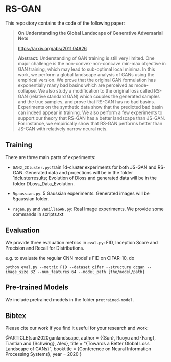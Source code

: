 # RS-GAN

This repository contains the code of the following paper:

> **On Understanding the Global Landscape of Generative Adversarial Nets**<br>
>
> https://arxiv.org/abs/2011.04926
>
> **Abstract:** Understanding of GAN training is still very limited. One major challenge is the non-convex-non-concave min-max objective in GAN training, which may lead to sub-optimal local minima. In this work, we perform a global landscape analysis of GANs using the empirical version. We prove that the original GAN formulation has exponentially many bad basins which are perceived as mode-collapse. We also study a modification to the original loss called RS-GAN (relative standard GAN) which couples the generated samples and the true samples, and prove that RS-GAN has no bad basins. Experiments on the synthetic data show that the predicted bad basin can indeed appear in training. We also perform a few experiments to support our theory that RS-GAN has a better landscape than JS-GAN. For instance, we empirically show that RS-GAN performs better than JS-GAN with relatively narrow neural nets.

## Training

There are three main parts of experiments:

* `GAN2_2Cluster.py`: train 1d-cluster experiments for both JS-GAN and RS-GAN. Generated data and projections will be in the folder 1dclusterresults; Evolution of Dloss and generated data will be in the folder DLoss_Data_Evolution.


* `5gaussian.py`: 5 Gaussian experiments. Generated images will be 5gaussian folder.
* `rsgan.py` and `vanillaGAN.py`: Real Image experiments. We provide some commands in scripts.txt



## Evaluation

We provide three evaluation metrics in `eval.py`: FID, Inception Score and Precision and Recall for Distributions.

e.g. to evaluate the regular CNN model's FID on CIFAR-10, do

```
python eval.py --metric FID --dataset cifar --structure dcgan --image_size 32 --num_features 64 --model_path [the/model/path]
```



## Pre-trained Models

We include pretrained models in the folder `pretrained-model`.



## Bibtex

Please cite our work if you find it useful for your research and work:

@ARTICLE{sun2020ganlandscape,
       author = {{Sun}, Ruoyu and {Fang}, Tiantian and {Schwing}, Alex},
        title = "{Towards a Better Global Loss Landscape of GANs}",
        booktitle = {Conference on Neural Information Processing Systems},
        year = 2020
}

